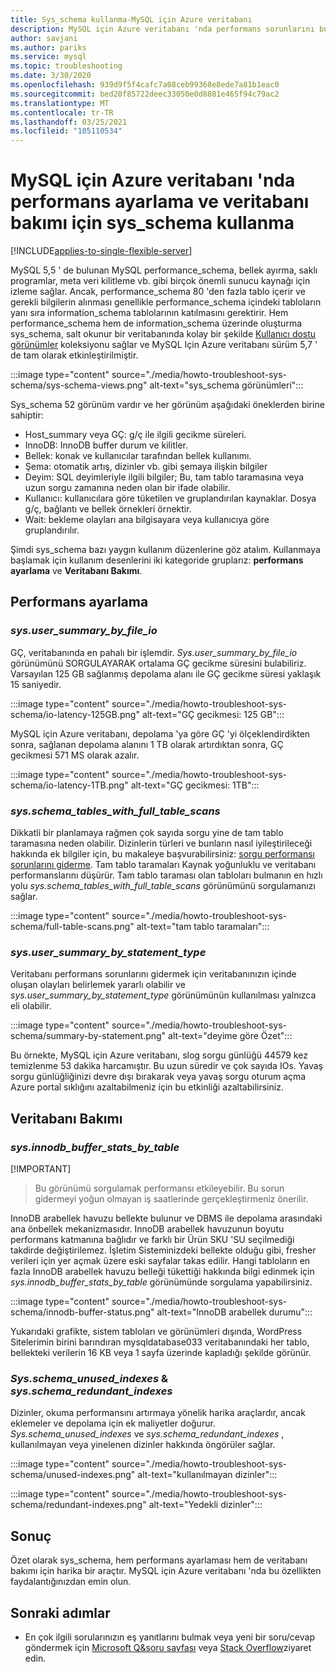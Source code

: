 ```yaml
---
title: Sys_schema kullanma-MySQL için Azure veritabanı
description: MySQL için Azure veritabanı 'nda performans sorunlarını bulmak ve veritabanını korumak için sys_schema kullanmayı öğrenin.
author: savjani
ms.author: pariks
ms.service: mysql
ms.topic: troubleshooting
ms.date: 3/30/2020
ms.openlocfilehash: 939d9f5f4cafc7a08ceb99368e8ede7a81b1eac0
ms.sourcegitcommit: bed20f85722deec33050e0d8881e465f94c79ac2
ms.translationtype: MT
ms.contentlocale: tr-TR
ms.lasthandoff: 03/25/2021
ms.locfileid: "105110534"
---
```

# <a name="how-to-use-sys_schema-for-performance-tuning-and-database-maintenance-in-azure-database-for-mysql"></a>MySQL için Azure veritabanı 'nda performans ayarlama ve veritabanı bakımı için sys_schema kullanma
[!INCLUDE[applies-to-single-flexible-server](includes/applies-to-single-flexible-server.md)]

MySQL 5,5 ' de bulunan MySQL performance_schema, bellek ayırma, saklı programlar, meta veri kilitleme vb. gibi birçok önemli sunucu kaynağı için izleme sağlar. Ancak, performance_schema 80 'den fazla tablo içerir ve gerekli bilgilerin alınması genellikle performance_schema içindeki tabloların yanı sıra information_schema tablolarının katılmasını gerektirir. Hem performance_schema hem de information_schema üzerinde oluşturma sys_schema, salt okunur bir veritabanında kolay bir şekilde [Kullanıcı dostu görünümler](https://dev.mysql.com/doc/refman/5.7/en/sys-schema-views.html) koleksiyonu sağlar ve MySQL Için Azure veritabanı sürüm 5,7 ' de tam olarak etkinleştirilmiştir.

:::image type="content" source="./media/howto-troubleshoot-sys-schema/sys-schema-views.png" alt-text="sys_schema görünümleri":::

Sys_schema 52 görünüm vardır ve her görünüm aşağıdaki öneklerden birine sahiptir:

- Host_summary veya GÇ: g/ç ile ilgili gecikme süreleri.
- InnoDB: InnoDB buffer durum ve kilitler.
- Bellek: konak ve kullanıcılar tarafından bellek kullanımı.
- Şema: otomatik artış, dizinler vb. gibi şemaya ilişkin bilgiler
- Deyim: SQL deyimleriyle ilgili bilgiler; Bu, tam tablo taramasına veya uzun sorgu zamanına neden olan bir ifade olabilir.
- Kullanıcı: kullanıcılara göre tüketilen ve gruplandırılan kaynaklar. Dosya g/ç, bağlantı ve bellek örnekleri örnektir.
- Wait: bekleme olayları ana bilgisayara veya kullanıcıya göre gruplandırılır.

Şimdi sys_schema bazı yaygın kullanım düzenlerine göz atalım. Kullanmaya başlamak için kullanım desenlerini iki kategoride gruplarız: **performans ayarlama** ve **Veritabanı Bakımı**.

## <a name="performance-tuning"></a>Performans ayarlama

### <a name="sysuser_summary_by_file_io"></a>*sys.user_summary_by_file_io*

GÇ, veritabanında en pahalı bir işlemdir. *Sys.user_summary_by_file_io* görünümünü SORGULAYARAK ortalama GÇ gecikme süresini bulabiliriz. Varsayılan 125 GB sağlanmış depolama alanı ile GÇ gecikme süresi yaklaşık 15 saniyedir.

:::image type="content" source="./media/howto-troubleshoot-sys-schema/io-latency-125GB.png" alt-text="GÇ gecikmesi: 125 GB":::

MySQL için Azure veritabanı, depolama 'ya göre GÇ 'yi ölçeklendirdikten sonra, sağlanan depolama alanını 1 TB olarak artırdıktan sonra, GÇ gecikmesi 571 MS olarak azalır.

:::image type="content" source="./media/howto-troubleshoot-sys-schema/io-latency-1TB.png" alt-text="GÇ gecikmesi: 1TB":::

### <a name="sysschema_tables_with_full_table_scans"></a>*sys.schema_tables_with_full_table_scans*

Dikkatli bir planlamaya rağmen çok sayıda sorgu yine de tam tablo taramasına neden olabilir. Dizinlerin türleri ve bunların nasıl iyileştirileceği hakkında ek bilgiler için, bu makaleye başvurabilirsiniz: [sorgu performansı sorunlarını giderme](./howto-troubleshoot-query-performance.md). Tam tablo taramaları Kaynak yoğunluklu ve veritabanı performanslarını düşürür. Tam tablo taraması olan tabloları bulmanın en hızlı yolu *sys.schema_tables_with_full_table_scans* görünümünü sorgulamanızı sağlar.

:::image type="content" source="./media/howto-troubleshoot-sys-schema/full-table-scans.png" alt-text="tam tablo taramaları":::

### <a name="sysuser_summary_by_statement_type"></a>*sys.user_summary_by_statement_type*

Veritabanı performans sorunlarını gidermek için veritabanınızın içinde oluşan olayları belirlemek yararlı olabilir ve *sys.user_summary_by_statement_type* görünümünün kullanılması yalnızca eli olabilir.

:::image type="content" source="./media/howto-troubleshoot-sys-schema/summary-by-statement.png" alt-text="deyime göre Özet":::

Bu örnekte, MySQL için Azure veritabanı, slog sorgu günlüğü 44579 kez temizlenme 53 dakika harcamıştır. Bu uzun süredir ve çok sayıda IOs. Yavaş sorgu günlüğliğinizi devre dışı bırakarak veya yavaş sorgu oturum açma Azure portal sıklığını azaltabilmeniz için bu etkinliği azaltabilirsiniz.

## <a name="database-maintenance"></a>Veritabanı Bakımı

### <a name="sysinnodb_buffer_stats_by_table"></a>*sys.innodb_buffer_stats_by_table*

[!IMPORTANT]
> Bu görünümü sorgulamak performansı etkileyebilir. Bu sorun gidermeyi yoğun olmayan iş saatlerinde gerçekleştirmeniz önerilir.

InnoDB arabellek havuzu bellekte bulunur ve DBMS ile depolama arasındaki ana önbellek mekanizmasıdır. InnoDB arabellek havuzunun boyutu performans katmanına bağlıdır ve farklı bir Ürün SKU 'SU seçilmediği takdirde değiştirilemez. İşletim Sisteminizdeki bellekte olduğu gibi, fresher verileri için yer açmak üzere eski sayfalar takas edilir. Hangi tabloların en fazla InnoDB arabellek havuzu belleği tükettiği hakkında bilgi edinmek için *sys.innodb_buffer_stats_by_table* görünümünde sorgulama yapabilirsiniz.

:::image type="content" source="./media/howto-troubleshoot-sys-schema/innodb-buffer-status.png" alt-text="InnoDB arabellek durumu":::

Yukarıdaki grafikte, sistem tabloları ve görünümleri dışında, WordPress Sitelerimin birini barındıran mysqldatabase033 veritabanındaki her tablo, bellekteki verilerin 16 KB veya 1 sayfa üzerinde kapladığı şekilde görünür.

### <a name="sysschema_unused_indexes--sysschema_redundant_indexes"></a>*Sys.schema_unused_indexes* & *sys.schema_redundant_indexes*

Dizinler, okuma performansını artırmaya yönelik harika araçlardır, ancak eklemeler ve depolama için ek maliyetler doğurur. *Sys.schema_unused_indexes* ve *sys.schema_redundant_indexes* , kullanılmayan veya yinelenen dizinler hakkında öngörüler sağlar.

:::image type="content" source="./media/howto-troubleshoot-sys-schema/unused-indexes.png" alt-text="kullanılmayan dizinler":::

:::image type="content" source="./media/howto-troubleshoot-sys-schema/redundant-indexes.png" alt-text="Yedekli dizinler":::

## <a name="conclusion"></a>Sonuç

Özet olarak sys_schema, hem performans ayarlaması hem de veritabanı bakımı için harika bir araçtır. MySQL için Azure veritabanı 'nda bu özellikten faydalantığınızdan emin olun. 

## <a name="next-steps"></a>Sonraki adımlar
- En çok ilgili sorularınızın eş yanıtlarını bulmak veya yeni bir soru/cevap göndermek için [Microsoft Q&soru sayfası](/answers/topics/azure-database-mysql.html) veya [Stack Overflow](https://stackoverflow.com/questions/tagged/azure-database-mysql)ziyaret edin.
